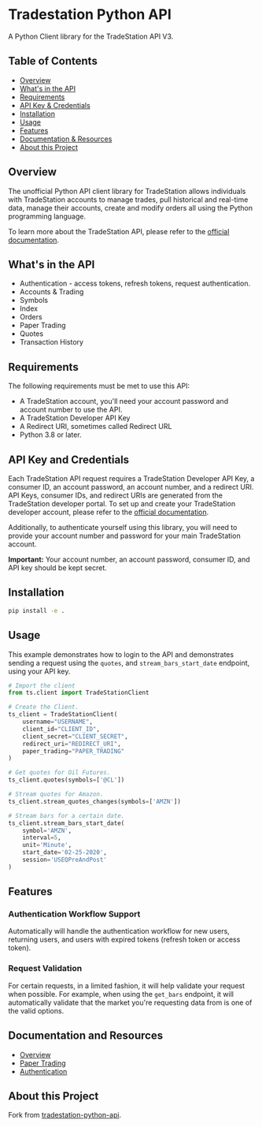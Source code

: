 # Tradestation Python API

A Python Client library for the TradeStation API V3.

## Table of Contents

- [Overview](#overview)
- [What's in the API](#whats-in-the-api)
- [Requirements](#requirements)
- [API Key & Credentials](#api-key-and-credentials)
- [Installation](#installation)
- [Usage](#usage)
- [Features](#features)
- [Documentation & Resources](#documentation-and-resources)
- [About this Project](#about-this-project)

## Overview

The unofficial Python API client library for TradeStation allows individuals with TradeStation accounts to manage trades, pull historical and real-time data, manage their accounts, create and modify orders all using the Python programming language.

To learn more about the TradeStation API, please refer to the [official documentation](https://developer.tdameritrade.com/apis).

## What's in the API

- Authentication - access tokens, refresh tokens, request authentication.
- Accounts & Trading
- Symbols
- Index
- Orders
- Paper Trading
- Quotes
- Transaction History

## Requirements

The following requirements must be met to use this API:

- A TradeStation account, you'll need your account password and account number to use the API.
- A TradeStation Developer API Key
- A Redirect URI, sometimes called Redirect URL
- Python 3.8 or later.

## API Key and Credentials

Each TradeStation API request requires a TradeStation Developer API Key, a consumer ID, an account password, an account number, and a redirect URI. API Keys, consumer IDs, and redirect URIs are generated from the TradeStation developer portal. To set up and create your TradeStation developer account, please refer to the [official documentation](https://api.tradestation.com/docs/).

Additionally, to authenticate yourself using this library, you will need to provide your account number and password for your main TradeStation account.

**Important:** Your account number, an account password, consumer ID, and API key should be kept secret.

## Installation

```bash
pip install -e .
```

## Usage

This example demonstrates how to login to the API and demonstrates sending a request using the `quotes`, and `stream_bars_start_date` endpoint, using your API key.

```python
# Import the client
from ts.client import TradeStationClient

# Create the Client.
ts_client = TradeStationClient(
    username="USERNAME",
    client_id="CLIENT_ID",
    client_secret="CLIENT_SECRET",  
    redirect_uri="REDIRECT_URI",
    paper_trading="PAPER_TRADING"
)

# Get quotes for Oil Futures.
ts_client.quotes(symbols=['@CL'])

# Stream quotes for Amazon.
ts_client.stream_quotes_changes(symbols=['AMZN'])

# Stream bars for a certain date.
ts_client.stream_bars_start_date(
    symbol='AMZN',
    interval=5,
    unit='Minute',
    start_date='02-25-2020',
    session='USEQPreAndPost'
)
```

## Features

### Authentication Workflow Support

Automatically will handle the authentication workflow for new users, returning users, and users with expired tokens (refresh token or access token).

### Request Validation

For certain requests, in a limited fashion, it will help validate your request when possible. For example, when using the `get_bars` endpoint, it will automatically validate that the market you're requesting data from is one of the valid options.

## Documentation and Resources

- [Overview](https://api.tradestation.com/docs/fundamentals/authentication/auth-overview)
- [Paper Trading](https://api.tradestation.com/docs/fundamentals/sim-vs-live)
- [Authentication](https://api.tradestation.com/docs/fundamentals/authentication/auth-code)

## About this Project

Fork from [tradestation-python-api](https://github.com/areed1192/tradestation-python-api).

